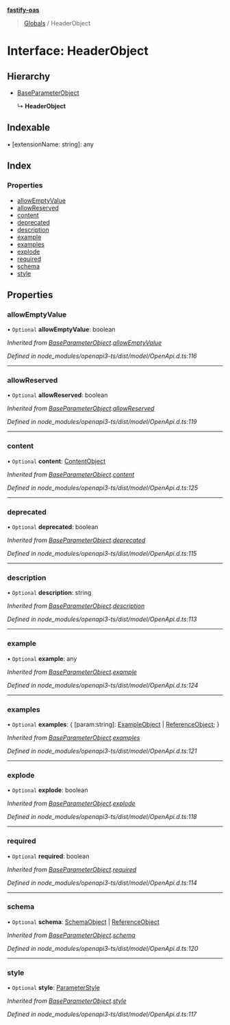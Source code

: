 **[fastify-oas](../README.md)**

> [Globals](../README.md) / HeaderObject

# Interface: HeaderObject

## Hierarchy

- [BaseParameterObject](baseparameterobject.md)

  ↳ **HeaderObject**

## Indexable

▪ [extensionName: string]: any

## Index

### Properties

- [allowEmptyValue](headerobject.md#allowemptyvalue)
- [allowReserved](headerobject.md#allowreserved)
- [content](headerobject.md#content)
- [deprecated](headerobject.md#deprecated)
- [description](headerobject.md#description)
- [example](headerobject.md#example)
- [examples](headerobject.md#examples)
- [explode](headerobject.md#explode)
- [required](headerobject.md#required)
- [schema](headerobject.md#schema)
- [style](headerobject.md#style)

## Properties

### allowEmptyValue

• `Optional` **allowEmptyValue**: boolean

_Inherited from [BaseParameterObject](baseparameterobject.md).[allowEmptyValue](baseparameterobject.md#allowemptyvalue)_

_Defined in node_modules/openapi3-ts/dist/model/OpenApi.d.ts:116_

---

### allowReserved

• `Optional` **allowReserved**: boolean

_Inherited from [BaseParameterObject](baseparameterobject.md).[allowReserved](baseparameterobject.md#allowreserved)_

_Defined in node_modules/openapi3-ts/dist/model/OpenApi.d.ts:119_

---

### content

• `Optional` **content**: [ContentObject](contentobject.md)

_Inherited from [BaseParameterObject](baseparameterobject.md).[content](baseparameterobject.md#content)_

_Defined in node_modules/openapi3-ts/dist/model/OpenApi.d.ts:125_

---

### deprecated

• `Optional` **deprecated**: boolean

_Inherited from [BaseParameterObject](baseparameterobject.md).[deprecated](baseparameterobject.md#deprecated)_

_Defined in node_modules/openapi3-ts/dist/model/OpenApi.d.ts:115_

---

### description

• `Optional` **description**: string

_Inherited from [BaseParameterObject](baseparameterobject.md).[description](baseparameterobject.md#description)_

_Defined in node_modules/openapi3-ts/dist/model/OpenApi.d.ts:113_

---

### example

• `Optional` **example**: any

_Inherited from [BaseParameterObject](baseparameterobject.md).[example](baseparameterobject.md#example)_

_Defined in node_modules/openapi3-ts/dist/model/OpenApi.d.ts:124_

---

### examples

• `Optional` **examples**: { [param:string]: [ExampleObject](exampleobject.md) \| [ReferenceObject](referenceobject.md); }

_Inherited from [BaseParameterObject](baseparameterobject.md).[examples](baseparameterobject.md#examples)_

_Defined in node_modules/openapi3-ts/dist/model/OpenApi.d.ts:121_

---

### explode

• `Optional` **explode**: boolean

_Inherited from [BaseParameterObject](baseparameterobject.md).[explode](baseparameterobject.md#explode)_

_Defined in node_modules/openapi3-ts/dist/model/OpenApi.d.ts:118_

---

### required

• `Optional` **required**: boolean

_Inherited from [BaseParameterObject](baseparameterobject.md).[required](baseparameterobject.md#required)_

_Defined in node_modules/openapi3-ts/dist/model/OpenApi.d.ts:114_

---

### schema

• `Optional` **schema**: [SchemaObject](schemaobject.md) \| [ReferenceObject](referenceobject.md)

_Inherited from [BaseParameterObject](baseparameterobject.md).[schema](baseparameterobject.md#schema)_

_Defined in node_modules/openapi3-ts/dist/model/OpenApi.d.ts:120_

---

### style

• `Optional` **style**: [ParameterStyle](../README.md#parameterstyle)

_Inherited from [BaseParameterObject](baseparameterobject.md).[style](baseparameterobject.md#style)_

_Defined in node_modules/openapi3-ts/dist/model/OpenApi.d.ts:117_
